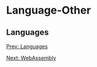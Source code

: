 # Language-Other
## Languages

[](.md)

[Prev: Languages](Languages.md)

[Next: WebAssembly](WebAssembly.md)
